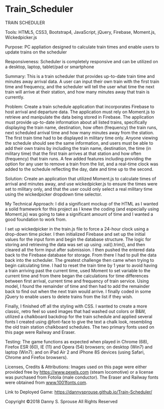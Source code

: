 # Train_Scheduler
TRAIN SCHEDULER

Tools: HTML5, CSS3, Bootstrap4, JavaScript, jQuery, Firebase, Moment.js, Wickedpicker.js

Purpose:  PC appliation designed to calculate train times and enable users to update trains on the scheduler

Responsiveness:  Scheduler is completely responsive and can be utilized on a desktop, laptop, tablet/pad or smartphone

Summary: This is a train scheduler that provides up-to-date train time and minutes away arrival data. A user can input their own train with the first train time and frequency, and the scheduler will tell the user what time the next train will arrive at their station, and how many minutes away that train is currently.

Problem: Create a train schedule application that incorporates Firebase to host arrival and departure data. The application must rely on Moment.js to retrieve and manipulate the data being stored in Firebase. The application must provide up-to-date information about all listed trains, specifically displaying the train name, destination, how often (frequency) the train runs, next scheduled arrival time and how many minutes away from the station. The first train time had to be displayed in military time only. Anyone viewing the schedule should see the same information, and users must be able to add their own trains by including the train name, destination, the time (in military time) that the first train arrives at that station and how often (frequency) that train runs. A few added features including providing the option for any user to remove a train from the list, and a real-time clock was added to the schedule reflecting the day, date and time up to the second.

Solution: Create an application that utilized Moment.js to calculate times of arrival and minutes away, and use wickedpicker.js to ensure the times were set to military only, and that the user could only select a real military time using the wickedpicker dropdown time selector.

My Technical Approach: I did a significant mockup of the HTML as I wanted a solid framework for this project as I knew the coding (and especially using Moment.js) was going to take a significant amount of time and I wanted a good foundation to work from.

I set up wickedpicker in the train.js file to force a 24-hour clock using a drop-down time picker. I then initialized Firebase and set up the initial values for the input form and begin the database structure. The logic for storing and retrieving the data was set up using .val().trim(), and then cleared all the form input after submission. I then pushed the entered data back to the Firebase database for storage. From there I had to pull the data back into the scheduler. The greatest challenge then came when trying to begin calculating time. I had to reset the train time by 1 year to avoid having a train arriving past the current time, used Moment to set variable to the current time and from there began the calculations for time differences between first arrival, current time and frequency of train service. Using model, I found the remainder of time and then had to add the remainder back to find out when the next train would arrive. I finally coded in some jQuery to enable users to delete trains from the list if they wish.

Finally, I finished off all the styling with CSS. I wanted to create a more classic, retro feel so used images that had washed out colors or B&W, utilized a chalkboard backdrop for the train schedule and applied several fonts I created using @font-face to give the text a chalk look, resembling the old train station chalkboard schedules. The two primary fonts used on this page were Railway and Eraser.

Testing:  The game functions as expected when played in Chrome (68), Firefox ESR (60), IE (11) and Opera (54) browsers; on desktop (Win7) and laptop (Win7); and on iPad Air 2 and iPhone 8S devices (using Safari, Chrome and Firefox browsers). 

Licenses, Credits & Attributions: Images used on this page were either provided free by https://www.pexels.com (steam locomotive) or a license was purchased from Fotolia (male conductor). The Eraser and Railway fonts were obtained from www.1001fonts.com.

Link to Deployed Game: https://dannysprouse.github.io/Train-Scheduler/

Copyright ©2018 Danny S. Sprouse All Rights Reserved
